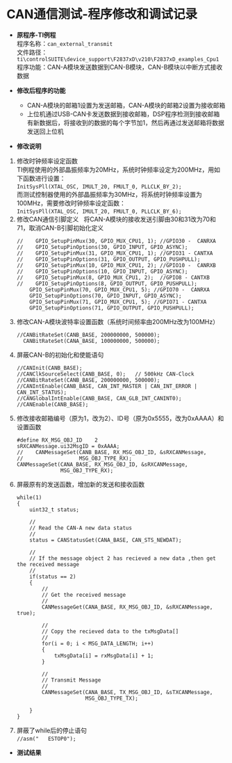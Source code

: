 # CAN通信测试-程序修改和调试记录  
* **原程序-TI例程**  
程序名称：`can_external_transmit`  
文件路径：`ti\controlSUITE\device_support\F2837xD\v210\F2837xD_examples_Cpu1`  
程序功能：CAN-A模块发送数据到CAN-B模块，CAN-B模块以中断方式接收数据  

* **修改后程序的功能**  
  * CAN-A模块的邮箱1设置为发送邮箱，CAN-A模块的邮箱2设置为接收邮箱  
  * 上位机通过USB-CAN卡发送数据到接收邮箱，DSP程序检测到接收邮箱有新数据后，将接收到的数据的每个字节加1，然后再通过发送邮箱将数据发送回上位机  
  
* **修改说明**  
1. 修改时钟频率设定函数  
TI例程使用的外部晶振频率为20MHz，系统时钟频率设定为200MHz，用如下函数进行设置：  
`InitSysPll(XTAL_OSC, IMULT_20, FMULT_0, PLLCLK_BY_2);`  
而测试控制器使用的外部晶振频率为30MHz，将系统时钟频率设置为100MHz，需要修改时钟频率设定函数：  
`InitSysPll(XTAL_OSC, IMULT_20, FMULT_0, PLLCLK_BY_6);`  
2. 修改CAN通信引脚定义  
将CAN-A模块的接收发送引脚由30和31改为70和71，取消CAN-B引脚初始化定义  
    ```
    //    GPIO_SetupPinMux(30, GPIO_MUX_CPU1, 1); //GPIO30 -  CANRXA
    //    GPIO_SetupPinOptions(30, GPIO_INPUT, GPIO_ASYNC);
    //    GPIO_SetupPinMux(31, GPIO_MUX_CPU1, 1); //GPIO31 - CANTXA
    //    GPIO_SetupPinOptions(31, GPIO_OUTPUT, GPIO_PUSHPULL);
    //    GPIO_SetupPinMux(10, GPIO_MUX_CPU1, 2); //GPIO10 -  CANRXB
    //    GPIO_SetupPinOptions(10, GPIO_INPUT, GPIO_ASYNC);
    //    GPIO_SetupPinMux(8, GPIO_MUX_CPU1, 2);  //GPIO8 - CANTXB
    //    GPIO_SetupPinOptions(8, GPIO_OUTPUT, GPIO_PUSHPULL);
        GPIO_SetupPinMux(70, GPIO_MUX_CPU1, 5); //GPIO70 -  CANRXA
        GPIO_SetupPinOptions(70, GPIO_INPUT, GPIO_ASYNC);
        GPIO_SetupPinMux(71, GPIO_MUX_CPU1, 5); //GPIO71 - CANTXA
        GPIO_SetupPinOptions(71, GPIO_OUTPUT, GPIO_PUSHPULL);
    ```  
3. 修改CAN-A模块波特率设置函数（系统时间频率由200MHz改为100MHz）  
    ```
    //CANBitRateSet(CANB_BASE, 200000000, 500000);
      CANBitRateSet(CANA_BASE, 100000000, 500000);  
    ```  
4. 屏蔽CAN-B的初始化和使能语句  
    ```
    //CANInit(CANB_BASE);
    //CANClkSourceSelect(CANB_BASE, 0);   // 500kHz CAN-Clock
    //CANBitRateSet(CANB_BASE, 200000000, 500000);
    //CANIntEnable(CANB_BASE, CAN_INT_MASTER | CAN_INT_ERROR | CAN_INT_STATUS);
    //CANGlobalIntEnable(CANB_BASE, CAN_GLB_INT_CANINT0);
    //CANEnable(CANB_BASE);
    ```
5. 修改接收邮箱编号（原为1，改为2）、ID号（原为0x5555，改为0xAAAA）和设置函数  
    ```
    #define RX_MSG_OBJ_ID    2
    sRXCANMessage.ui32MsgID = 0xAAAA;
    //    CANMessageSet(CANB_BASE, RX_MSG_OBJ_ID, &sRXCANMessage,
    //                  MSG_OBJ_TYPE_RX);
    CANMessageSet(CANA_BASE, RX_MSG_OBJ_ID, &sRXCANMessage,
                  MSG_OBJ_TYPE_RX);
    ```
6. 屏蔽原有的发送函数，增加新的发送和接收函数  
    ```
    while(1)
    {
    	uint32_t status;

    	//
    	// Read the CAN-A new data status
    	//
    	status = CANStatusGet(CANA_BASE, CAN_STS_NEWDAT);

    	//
    	// If the message object 2 has recieved a new data ,then get the received message
    	//
    	if(status == 2)
    	{
    		//
			// Get the received message
			//
			CANMessageGet(CANA_BASE, RX_MSG_OBJ_ID, &sRXCANMessage, true);

			//
			// Copy the recieved data to the txMsgData[]
			//
			for(i = 0; i < MSG_DATA_LENGTH; i++)
			{
				txMsgData[i] = rxMsgData[i] + 1;
			}

			//
			// Transmit Message
			//
			CANMessageSet(CANA_BASE, TX_MSG_OBJ_ID, &sTXCANMessage,
						  MSG_OBJ_TYPE_TX);

    	}
    }
    ```  
7. 屏蔽了while后的停止语句  
`//asm("   ESTOP0");`  

* **测试结果**  

